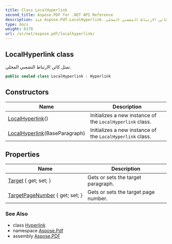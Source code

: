 ```yaml
---
title: Class LocalHyperlink
second_title: Aspose.PDF for .NET API Reference
description: فئة Aspose.Pdf.LocalHyperlink. تمثل كائن الارتباط التشعبي المحلي
type: docs
weight: 6170
url: /ar/net/aspose.pdf/localhyperlink/
---
```

## LocalHyperlink class

تمثل كائن الارتباط التشعبي المحلي.

```csharp
public sealed class LocalHyperlink : Hyperlink
```

## Constructors

| Name | Description |
| --- | --- |
| [LocalHyperlink](localhyperlink/#constructor)() | Initializes a new instance of the `LocalHyperlink` class. |
| [LocalHyperlink](localhyperlink/#constructor_1)(BaseParagraph) | Initializes a new instance of the `LocalHyperlink` class. |

## Properties

| Name | Description |
| --- | --- |
| [Target](../../aspose.pdf/localhyperlink/target/) { get; set; } | Gets or sets the target paragraph. |
| [TargetPageNumber](../../aspose.pdf/localhyperlink/targetpagenumber/) { get; set; } | Gets or sets the target page number. |

### See Also

* class [Hyperlink](../hyperlink/)
* namespace [Aspose.Pdf](../../aspose.pdf/)
* assembly [Aspose.PDF](../../)